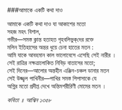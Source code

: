 ###আমাকে একটি কথা দাও

আমাকে একটি কথা দাও যা আকাশের মতো  
সহজ মহৎ বিশাল,   
গভীর―সমস্ত ক্লান্ত হতাহত গৃহবলিভুক্‌দের রক্তে   
মলিন ইতিহাসের অন্তর ধুয়ে চেনা হাতের মতন :   
আমি যাকে আবহমান কাল ভালোবেসে এসেছি সেই নারীর ।   
সেই রাত্রির নক্ষত্রালোকিত নিবিড় বাতাসের মতো;   
সেই দিনের―আলোর অন্তহীন এঞ্জিন-চঞ্চল ডানার মতন   
সেই উজ্জ্বল পাখিনীর―পাখির সমস্ত পিপাসাকে যে    
অগ্নির মতো প্রদীপ্ত দেখে অন্তিমশরীরিণী মোমের মতন ।   


*কবিতা ॥ আশ্বিন ১৩৫৮*   
